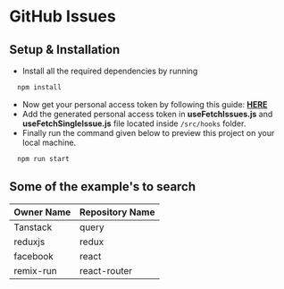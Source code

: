 # GitHub Issues


## Setup & Installation

- Install all the required dependencies by running

```bash
  npm install
```

- Now get your personal access token by following this guide: **[HERE](https://docs.github.com/en/authentication/keeping-your-account-and-data-secure/creating-a-personal-access-token)**
- Add the generated personal access token in **useFetchIssues.js** and **useFetchSingleIssue.js** file located inside `/src/hooks` folder.
- Finally run the command given below to preview this project on your local machine.

```bash
  npm run start
```

## Some of the example's to search

| Owner Name | Repository Name |
| ---------- | --------------- |
| Tanstack   | query           |
| reduxjs    | redux           |
| facebook   | react           |
| remix-run  | react-router    |
